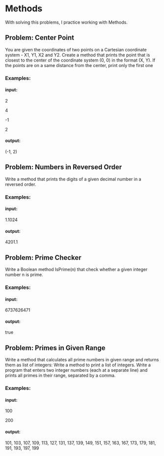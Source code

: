 
# Methods

With solving this problems, I practice working with Methods.

## Problem: Center Point

You are given the coordinates of two points on a Cartesian coordinate system - X1, Y1, X2 and Y2. Create a method that prints the point that is closest to the center of the coordinate system (0, 0) in the format (X, Y). If the points are on a same distance from the center, print only the first one

### Examples:

#### input:
2

4

-1

2

#### output:
(-1, 2)


## Problem: Numbers in Reversed Order

Write a method that prints the digits of a given decimal number in a reversed order.

### Examples:

#### input:
1.1024

#### output:
4201.1

## Problem: Prime Checker
Write a Boolean method IsPrime(n) that check whether a given integer number n is prime.

### Examples:
#### input:
6737626471
#### output:
true

## Problem: Primes in Given Range
Write a method that calculates all prime numbers in given range and returns them as list of integers:
Write a method to print a list of integers. Write a program that enters two integer numbers (each at a separate line) and prints all primes in their range, separated by a comma.

### Examples:
#### input:
100

200
#### output: 
101, 103, 107, 109, 113, 127, 131, 137, 139, 149, 151, 157, 163, 167, 173, 179, 181, 191, 193, 197, 199
